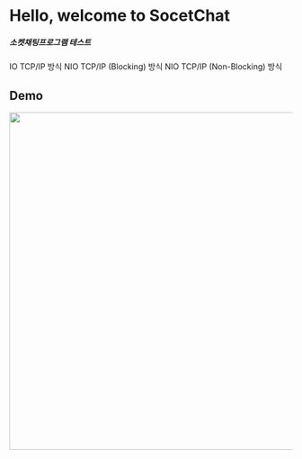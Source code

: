 # Hello, welcome to SocetChat

<h5>소켓채팅프로그램 테스트</h5>
IO TCP/IP 방식  
NIO TCP/IP (Blocking) 방식  
NIO TCP/IP (Non-Blocking) 방식  
  


## Demo  
<img width="800" height="600" alt="" src="https://user-images.githubusercontent.com/19817832/60806023-d91d2400-a1bc-11e9-890d-62616473de71.gif"/>
